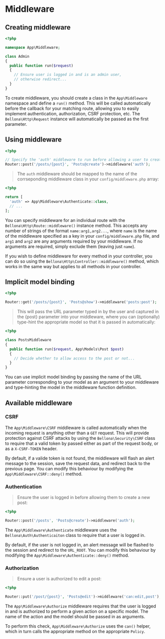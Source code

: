 # Middleware

## Creating middleware

```php
<?php

namespace App\Middleware;

class Admin
{
  public function run($request)
  {
    // Ensure user is logged in and is an admin user,
    // otherwise redirect...
  }
}
```

To create middleware, you should create a class in the `App\Middleware` namespace and define a `run()` method. This will be called automatically before the callback for your matching route, allowing you to easily implement authentication, authorization, CSRF protection, etc. The `Bellona\Http\Request` instance will automatically be passed as the first parameter.

## Using middleware

```php
<?php

// Specify the 'auth' middleware to run before allowing a user to create a new post.
Router::post('/posts/{post}', 'Posts@create')->middleware('auth');
```

> The `auth` middleware should be mapped to the name of the corrseponding middleware class in your `config/middleware.php` array:

```php
<?php

return [
  'auth' => App\Middleware\Authenticate::class,
  // ...
];

```

You can specify middleware for an individual route with the `Bellona\Http\Route::middleware()` instance method. This accepts any number of strings of the format `name:arg1,arg2...`, where `name` is the name of the middleware specified as a key in your `config/middleware.php` file, and `arg1` and `arg2` are any arguments required by your middleware. If no arguments are required, simply exclude them (leaving just `name`).

If you wish to define middleware for every method in your controller, you can do so using the `Bellona\Http\Controller::middleware()` method, which works in the same way but applies to all methods in your controller.

## Implicit model binding

```php
<?php

Router::get('/posts/{post}', 'Posts@show')->middleware('posts:post');
```

> This will pass the URL parameter typed in by the user and captured in the {post} parameter into your middleware, where you can (optionally) type-hint the appropriate model so that it is passed in automatically:

```php
<?php

class PostsMiddleware
{
  public function run($request, App\Models\Post $post)
  {
    // Decide whether to allow access to the post or not...
  }
}
```

You can use implicit model binding by passing the name of the URL parameter corresponding to your model as an argument to your middleware and type-hinting the model in the middleware function definition.

## Available middleware

### CSRF

The `App\Middleware\CSRF` middleware is called automatically when the incoming request is anything other than a `GET` request. This will provide protection against CSRF attacks by using the `Bellona\Security\CSRF` class to require that a valid token by passed either as part of the request body, or as a `X-CSRF-TOKEN` header.

By default, if a valide token is not found, the middleware will flash an alert message to the session, save the request data, and redirect back to the previous page. You can modify this behaviour by modifying the `App\Middleware\CSRF::deny()` method.

### Authentication

> Ensure the user is logged in before allowing them to create a new post:

```php
<?php

Router::post('/posts', 'Posts@create')->middleware('auth');
```

The `App\Middleware\Authenticate` middleware uses the `Bellona\Auth\Authenticaiton` class to require that a user is logged in.

By default, if the user is not logged in, an alert message will be flashed to the session and redirect to the `URL_ROOT`. You can modify this behaviour by modifying the `App\Middleware\Authenticate::deny()` method.

### Authorization

> Ensure a user is authorized to edit a post:

```php
<?php

Router::put('/post/{post}', 'Posts@edit')->middleware('can:edit,post');
```

The `App\Middleware\Authorize` middleware requires that the user is logged in and is authorized to perform a given action on a specific model. The name of the action and the model should be passed in as arguments.

To perform this check, `App\Middleware\Authorize` uses the `can()` helper, which in turn calls the appropriate method on the appropriate `Policy`.
